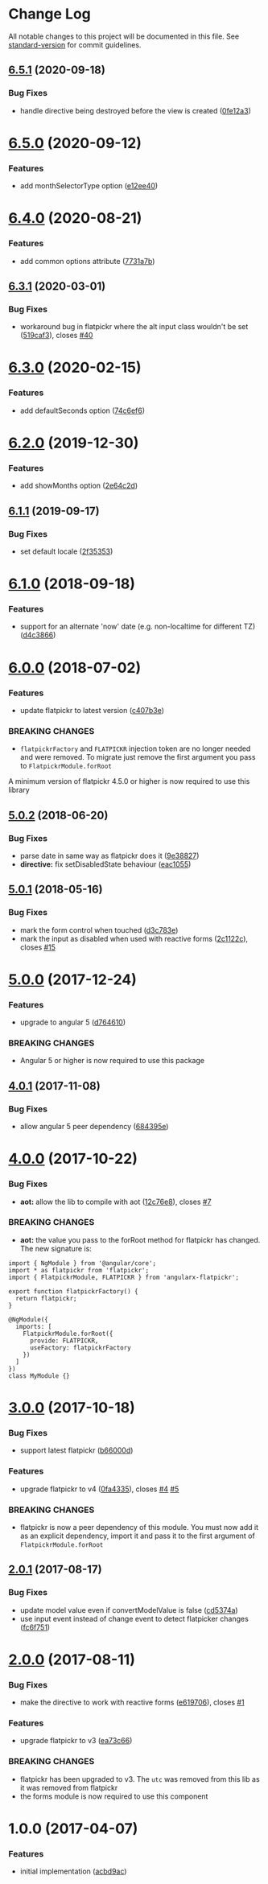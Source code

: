 # Change Log

All notable changes to this project will be documented in this file. See [standard-version](https://github.com/conventional-changelog/standard-version) for commit guidelines.

<a name="6.5.1"></a>
## [6.5.1](https://github.com/mattlewis92/angularx-flatpickr/compare/v6.5.0...v6.5.1) (2020-09-18)


### Bug Fixes

* handle directive being destroyed before the view is created   ([0fe12a3](https://github.com/mattlewis92/angularx-flatpickr/commit/0fe12a3))



<a name="6.5.0"></a>
# [6.5.0](https://github.com/mattlewis92/angularx-flatpickr/compare/v6.4.0...v6.5.0) (2020-09-12)


### Features

* add monthSelectorType option ([e12ee40](https://github.com/mattlewis92/angularx-flatpickr/commit/e12ee40))



<a name="6.4.0"></a>
# [6.4.0](https://github.com/mattlewis92/angularx-flatpickr/compare/v6.3.1...v6.4.0) (2020-08-21)


### Features

* add common options attribute ([7731a7b](https://github.com/mattlewis92/angularx-flatpickr/commit/7731a7b))



<a name="6.3.1"></a>
## [6.3.1](https://github.com/mattlewis92/angularx-flatpickr/compare/v6.3.0...v6.3.1) (2020-03-01)


### Bug Fixes

* workaround bug in flatpickr where the alt input class wouldn't be set ([519caf3](https://github.com/mattlewis92/angularx-flatpickr/commit/519caf3)), closes [#40](https://github.com/mattlewis92/angularx-flatpickr/issues/40)



<a name="6.3.0"></a>
# [6.3.0](https://github.com/mattlewis92/angularx-flatpickr/compare/v6.2.0...v6.3.0) (2020-02-15)


### Features

* add defaultSeconds option ([74c6ef6](https://github.com/mattlewis92/angularx-flatpickr/commit/74c6ef6))



<a name="6.2.0"></a>
# [6.2.0](https://github.com/mattlewis92/angularx-flatpickr/compare/v6.1.1...v6.2.0) (2019-12-30)


### Features

* add showMonths option ([2e64c2d](https://github.com/mattlewis92/angularx-flatpickr/commit/2e64c2d))



<a name="6.1.1"></a>
## [6.1.1](https://github.com/mattlewis92/angularx-flatpickr/compare/v6.1.0...v6.1.1) (2019-09-17)


### Bug Fixes

* set default locale ([2f35353](https://github.com/mattlewis92/angularx-flatpickr/commit/2f35353))



<a name="6.1.0"></a>
# [6.1.0](https://github.com/mattlewis92/angularx-flatpickr/compare/v6.0.0...v6.1.0) (2018-09-18)


### Features

* support for an alternate 'now' date (e.g. non-localtime for different TZ) ([d4c3866](https://github.com/mattlewis92/angularx-flatpickr/commit/d4c3866))



<a name="6.0.0"></a>
# [6.0.0](https://github.com/mattlewis92/angularx-flatpickr/compare/v5.0.2...v6.0.0) (2018-07-02)


### Features

* update flatpickr to latest version ([c407b3e](https://github.com/mattlewis92/angularx-flatpickr/commit/c407b3e))


### BREAKING CHANGES

* `flatpickrFactory` and `FLATPICKR` injection token are no longer needed and were removed. To migrate just remove the first argument you pass to `FlatpickrModule.forRoot`

A minimum version of flatpickr 4.5.0 or higher is now required to use this library



<a name="5.0.2"></a>
## [5.0.2](https://github.com/mattlewis92/angularx-flatpickr/compare/v5.0.1...v5.0.2) (2018-06-20)


### Bug Fixes

* parse date in same way as flatpickr does it ([9e38827](https://github.com/mattlewis92/angularx-flatpickr/commit/9e38827))
* **directive:** fix setDisabledState behaviour ([eac1055](https://github.com/mattlewis92/angularx-flatpickr/commit/eac1055))



<a name="5.0.1"></a>
## [5.0.1](https://github.com/mattlewis92/angularx-flatpickr/compare/v5.0.0...v5.0.1) (2018-05-16)


### Bug Fixes

* mark the form control when touched ([d3c783e](https://github.com/mattlewis92/angularx-flatpickr/commit/d3c783e))
* mark the input as disabled when used with reactive forms ([2c1122c](https://github.com/mattlewis92/angularx-flatpickr/commit/2c1122c)), closes [#15](https://github.com/mattlewis92/angularx-flatpickr/issues/15)



<a name="5.0.0"></a>
# [5.0.0](https://github.com/mattlewis92/angularx-flatpickr/compare/v4.0.1...v5.0.0) (2017-12-24)


### Features

* upgrade to angular 5 ([d764610](https://github.com/mattlewis92/angularx-flatpickr/commit/d764610))


### BREAKING CHANGES

* Angular 5 or higher is now required to use this package



<a name="4.0.1"></a>
## [4.0.1](https://github.com/mattlewis92/angularx-flatpickr/compare/v4.0.0...v4.0.1) (2017-11-08)


### Bug Fixes

* allow angular 5 peer dependency ([684395e](https://github.com/mattlewis92/angularx-flatpickr/commit/684395e))



<a name="4.0.0"></a>
# [4.0.0](https://github.com/mattlewis92/angularx-flatpickr/compare/v3.0.0...v4.0.0) (2017-10-22)


### Bug Fixes

* **aot:** allow the lib to compile with aot ([12c76e8](https://github.com/mattlewis92/angularx-flatpickr/commit/12c76e8)), closes [#7](https://github.com/mattlewis92/angularx-flatpickr/issues/7)


### BREAKING CHANGES

* **aot:** the value you pass to the forRoot method for flatpickr has changed. The new signature is:

```
import { NgModule } from '@angular/core';
import * as flatpickr from 'flatpickr';
import { FlatpickrModule, FLATPICKR } from 'angularx-flatpickr';

export function flatpickrFactory() {
  return flatpickr;
}

@NgModule({
  imports: [
    FlatpickrModule.forRoot({
      provide: FLATPICKR,
      useFactory: flatpickrFactory
    })
  ]
})
class MyModule {}
```



<a name="3.0.0"></a>
# [3.0.0](https://github.com/mattlewis92/angularx-flatpickr/compare/v2.0.1...v3.0.0) (2017-10-18)


### Bug Fixes

* support latest flatpickr ([b66000d](https://github.com/mattlewis92/angularx-flatpickr/commit/b66000d))


### Features

* upgrade flatpickr to v4 ([0fa4335](https://github.com/mattlewis92/angularx-flatpickr/commit/0fa4335)), closes [#4](https://github.com/mattlewis92/angularx-flatpickr/issues/4) [#5](https://github.com/mattlewis92/angularx-flatpickr/issues/5)


### BREAKING CHANGES

* flatpickr is now a peer dependency of this module. You must now add it as an
explicit dependency, import it and pass it to the first argument of `FlatpickrModule.forRoot`



<a name="2.0.1"></a>
## [2.0.1](https://github.com/mattlewis92/angularx-flatpickr/compare/v2.0.0...v2.0.1) (2017-08-17)


### Bug Fixes

* update model value even if convertModelValue is false ([cd5374a](https://github.com/mattlewis92/angularx-flatpickr/commit/cd5374a))
* use input event instead of change event to detect flatpicker changes ([fc6f751](https://github.com/mattlewis92/angularx-flatpickr/commit/fc6f751))



<a name="2.0.0"></a>
# [2.0.0](https://github.com/mattlewis92/angularx-flatpickr/compare/v1.0.0...v2.0.0) (2017-08-11)


### Bug Fixes

* make the directive to work with reactive forms ([e619706](https://github.com/mattlewis92/angularx-flatpickr/commit/e619706)), closes [#1](https://github.com/mattlewis92/angularx-flatpickr/issues/1)


### Features

* upgrade flatpickr to v3 ([ea73c66](https://github.com/mattlewis92/angularx-flatpickr/commit/ea73c66))


### BREAKING CHANGES

* flatpickr has been upgraded to v3. The `utc` was removed from this lib as it was
removed from flatpickr
* the forms module is now required to use this component



<a name="1.0.0"></a>
# 1.0.0 (2017-04-07)


### Features

* initial implementation ([acbd9ac](https://github.com/mattlewis92/angularx-flatpickr/commit/acbd9ac))
